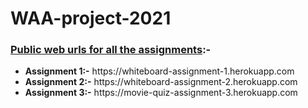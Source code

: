 # WAA-project-2021

### <ins>Public web urls for all the assignments</ins>:-
<ul>
<li><b>Assignment 1:-</b> https://whiteboard-assignment-1.herokuapp.com </li>
<li><b>Assignment 2:-</b> https://whiteboard-assignment-2.herokuapp.com </li>
<li><b>Assignment 3:-</b> https://movie-quiz-assignment-3.herokuapp.com </li>
</ul>
